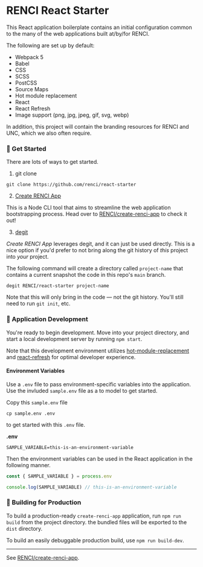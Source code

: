 # RENCI React Starter

This React application boilerplate contains an initial configuration common to the many of the web applications built at/by/for RENCI.

The following are set up by default:

- Webpack 5
- Babel
- CSS
- SCSS
- PostCSS
- Source Maps
- Hot module replacement
- React
- React Refresh
- Image support (png, jpg, jpeg, gif, svg, webp)

In addition, this project will contain the branding resources for RENCI and UNC, which we also often require.

### 🚀 Get Started

There are lots of ways to get started.

1. git clone

```shell
git clone https://github.com/renci/react-starter
```

2. [Create RENCI App](https://github.com/RENCI/create-renci-app)

This is a Node CLI tool that aims to streamline the web application bootstrapping process. Head over to [RENCI/create-renci-app](https://github.com/RENCI/create-renci-app) to check it out!

3. [degit](https://www.npmjs.com/package/degit)

_Create RENCI App_ leverages degit, and it can just be used directly. This is a nice option if you'd prefer to not bring along the git history of _this_ project into _your_ project.

The following command will create a directory called `project-name` that contains a current snapshot the code in this repo's `main` branch.

```shell
degit RENCI/react-starter project-name
```

Note that this will only bring in the code &mdash; not the git history. You'll still need to run `git init`, etc.

### 🚧 Application Development

You're ready to begin development. Move into your project directory, and start a local development server by running `npm start`.

Note that this development environment utilizes [hot-module-replacement](https://webpack.js.org/guides/hot-module-replacement/) and [react-refresh](https://github.com/pmmmwh/react-refresh-webpack-plugin) for optimal developer experience.

#### Environment Variables

Use a `.env` file to pass environment-specific variables into the application. Use the invluded `sample.env` file as a to model to get started.

Copy this `sample.env` file

```shell
cp sample.env .env
```

to get started with this `.env` file.

**.env**
```
SAMPLE_VARIABLE=this-is-an-environment-variable
```

Then the environment variables can be used in the React application in the following manner.

```js
const { SAMPLE_VARIABLE } = process.env

console.log(SAMPLE_VARIABLE) // this-is-an-environment-variable
```

### 🎁 Building for Production

To build a production-ready `create-renci-app` application, run `npm run build` from the project directory. the bundled files will be exported to the `dist` directory.

To build an easily debuggable production build, use `npm run build-dev`.

---

See [RENCI/create-renci-app](https://github.com/RENCI/create-renci-app).
